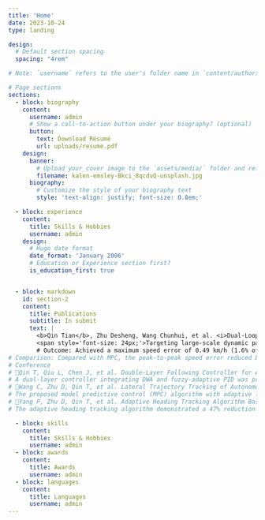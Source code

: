 ```yaml
---
title: 'Home'
date: 2023-10-24
type: landing

design:
  # Default section spacing
  spacing: "4rem"

# Note: `username` refers to the user's folder name in `content/authors/`

# Page sections
sections:
  - block: biography
    content:
      username: admin
      # Show a call-to-action button under your biography? (optional)
      button:
        text: Download Résumé
        url: uploads/resume.pdf
    design:
      banner:
        # Upload your cover image to the `assets/media/` folder and reference it here
        filename: kalen-emsley-Bkci_8qcdvQ-unsplash.jpg
      biography:
        # Customize the style of your biography text
        style: 'text-align: justify; font-size: 0.8em;'

  - block: experience
    content:
      title: Skills & Hobbies
      username: admin
    design:
      # Hugo date format
      date_format: 'January 2006'
      # Education or Experience section first?
      is_education_first: true


  - block: markdown
    id: section-2
    content:
      title: Publications
      subtitle: In submit
      text: |
        <b>Qin Tian</b>, Zhu Desheng, Wang Chunhui, et al. <i>Dual-Loop Fuzzy-PID Acceleration Tracking Controller for Autonomous Mining Trucks under Variable Payload Conditions</i>[J]. Coal Engineering. [Decision in Process]<br>
        <span style='font-size: 24px;'>Targeting large-scale dynamic payload variations in mining trucks, developed a dual-loop fuzzy PID control architecture with parameter self-adaptive compensation.</span>
        # Outcome: Achieved a maximum speed error of 0.49 km/h (1.6% of the running speed) and maximum acceleration error of 0.103 m/s².
# Comparison: Compared with MPC, the peak-to-peak speed error reduced by 8.77%, and the acceleration error reduced by 13.30%.
# Conference
# Qin T, Qiu L, Chen J, et al. Double-Layer Following Controller for Autonomous Vehicles. 2024 36th Chinese Control and Decision Conference (CCDC).IEEE 2024:908-913.
# A dual-layer controller integrating DWA and fuzzy-adaptive PID was proposed for autonomous vehicles. This method resulted in a 19.5% reduction in the root mean square of lateral acceleration compared to the PID-Stanley algorithm, enhancing comfort while ensuring safety.
# Wang C, Zhu D, Qin T, et al. Lateral Trajectory Tracking of Autonomous Mining Trucks Using MPC with Adaptive Load Compensation. Chinese Control and Conference (CCC), IEEE 2025.
# The proposed model predictive control (MPC) algorithm with adaptive load compensation showed a 33.33% decrease in mean lateral error compared to the LQR algorithm under varying payload conditions, improving the system's robustness and accuracy in dynamic environments.
# Yang P, Zhu D, Qin T, et al. Adaptive Heading Tracking Algorithm Based on Vehicle Dynamics Model. Chinese Control and Conference (CCC), IEEE 2025.
# The adaptive heading tracking algorithm demonstrated a 47% reduction in lateral error compared to traditional pure tracking algorithms, significantly enhancing control precision and stability in the autonomous navigation of mining trucks.

  - block: skills
    content:
      title: Skills & Hobbies
      username: admin
  - block: awards
    content:
      title: Awards
      username: admin
  - block: languages
    content:
      title: Languages
      username: admin
---
```

